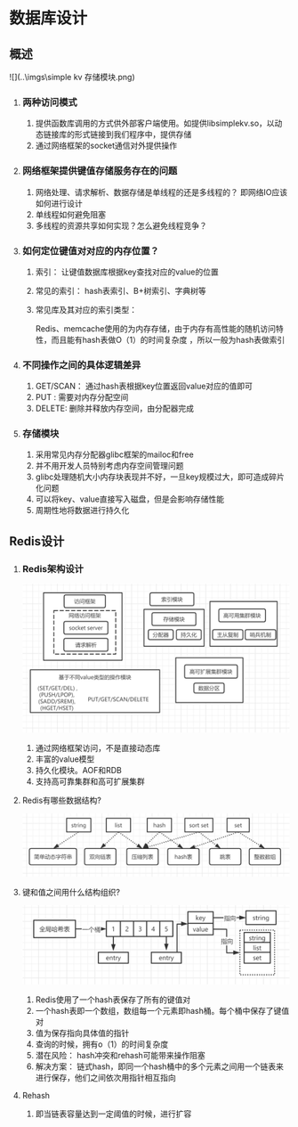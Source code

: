 # 数据库设计

## 概述



![](..\imgs\simple kv 存储模块.png)

1. ### 两种访问模式

   1. 提供函数库调用的方式供外部客户端使用。如提供libsimplekv.so，以动态链接库的形式链接到我们程序中，提供存储
   2. 通过网络框架的socket通信对外提供操作

2. ### 网络框架提供键值存储服务存在的问题

   1. 网络处理、请求解析、数据存储是单线程的还是多线程的？ 即网络IO应该如何进行设计
   2. 单线程如何避免阻塞
   3. 多线程的资源共享如何实现？怎么避免线程竞争？

3. ### 如何定位键值对对应的内存位置？

   1. 索引： 让键值数据库根据key查找对应的value的位置

   2. 常见的索引： hash表索引、B+树索引、字典树等

   3. 常见库及其对应的索引类型：

      Redis、memcache使用的为内存存储，由于内存有高性能的随机访问特性，而且能有hash表做O（1）的时间复杂度 ，所以一般为hash表做索引

4. ### 不同操作之间的具体逻辑差异

   1. GET/SCAN： 通过hash表根据key位置返回value对应的值即可
   2. PUT : 需要对内存分配空间
   3. DELETE: 删除并释放内存空间，由分配器完成

5. ### 存储模块

   1. 采用常见内存分配器glibc框架的mailoc和free
   2. 并不用开发人员特别考虑内存空间管理问题
   3. glibc处理随机大小内存块表现并不好，一旦key规模过大，即可造成碎片化问题
   4. 可以将key、value直接写入磁盘，但是会影响存储性能
   5. 周期性地将数据进行持久化

## Redis设计

1. ### Redis架构设计

   ![](..\imgs\Redis模块.png)

   1. 通过网络框架访问，不是直接动态库
   2. 丰富的value模型
   3. 持久化模块。AOF和RDB
   4. 支持高可靠集群和高可扩展集群

2. Redis有哪些数据结构?

   ![](..\imgs\Redis数据类型对应的数据结构.png)

3. 键和值之间用什么结构组织?

   ![](..\imgs\Redis的key和value的存储.jpg)

   1. Redis使用了一个hash表保存了所有的键值对
   2. 一个hash表即一个数组，数组每一个元素即hash桶。每个桶中保存了键值对
   3. 值为保存指向具体值的指针
   4. 查询的时候，拥有o（1）的时间复杂度
   5. 潜在风险： hash冲突和rehash可能带来操作阻塞
   6. 解决方案： 链式hash，即同一个hash桶中的多个元素之间用一个链表来进行保存，他们之间依次用指针相互指向

4. Rehash

   1. 即当链表容量达到一定阈值的时候，进行扩容
